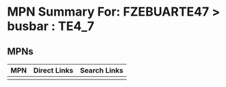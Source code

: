 



# MPN Summary For: FZEBUARTE47 > busbar : TE4_7

## MPNs
  

|MPN|Direct Links|Search Links|
| :--- | :--- | :--- |
||||
